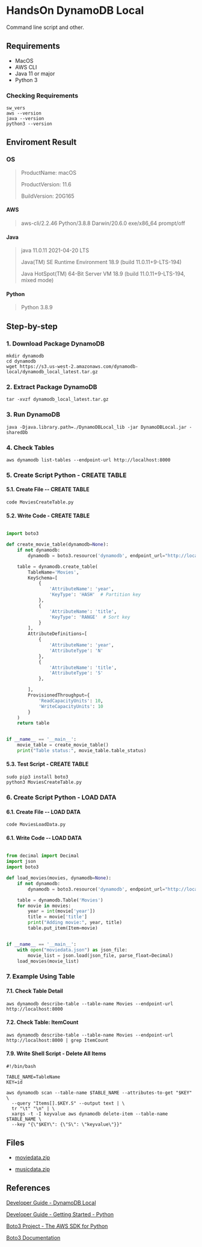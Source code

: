 # HandsOn DynamoDB Local

Command line script and other.


## Requirements

- MacOS
- AWS CLI
- Java 11 or major
- Python 3

### Checking Requirements

```
sw_vers
aws --version
java --version
python3 --version
```

## Enviroment Result

### OS

> ProductName:	macOS
> 
> ProductVersion:	11.6
> 
> BuildVersion:	20G165


#### AWS

> aws-cli/2.2.46 Python/3.8.8 Darwin/20.6.0 exe/x86_64 prompt/off


#### Java

> java 11.0.11 2021-04-20 LTS
>
> Java(TM) SE Runtime Environment 18.9 (build 11.0.11+9-LTS-194)
>
> Java HotSpot(TM) 64-Bit Server VM 18.9 (build 11.0.11+9-LTS-194, mixed mode)

#### Python

> Python 3.8.9

## Step-by-step

### 1. Download Package DynamoDB

```
mkdir dynamodb
cd dynamodb
wget https://s3.us-west-2.amazonaws.com/dynamodb-local/dynamodb_local_latest.tar.gz
```

### 2. Extract Package DynamoDB

```
tar -xvzf dynamodb_local_latest.tar.gz
```

### 3. Run DynamoDB

```
java -Djava.library.path=./DynamoDBLocal_lib -jar DynamoDBLocal.jar -sharedDb
```

### 4. Check Tables

```
aws dynamodb list-tables --endpoint-url http://localhost:8000
```

### 5. Create Script Python - CREATE TABLE

#### 5.1. Create File -- CREATE TABLE

```
code MoviesCreateTable.py
```

#### 5.2. Write Code - CREATE TABLE

```python

import boto3

def create_movie_table(dynamodb=None):
    if not dynamodb:
        dynamodb = boto3.resource('dynamodb', endpoint_url="http://localhost:8000")

    table = dynamodb.create_table(
        TableName='Movies',
        KeySchema=[
            {
                'AttributeName': 'year',
                'KeyType': 'HASH'  # Partition key
            },
            {
                'AttributeName': 'title',
                'KeyType': 'RANGE'  # Sort key
            }
        ],
        AttributeDefinitions=[
            {
                'AttributeName': 'year',
                'AttributeType': 'N'
            },
            {
                'AttributeName': 'title',
                'AttributeType': 'S'
            },

        ],
        ProvisionedThroughput={
            'ReadCapacityUnits': 10,
            'WriteCapacityUnits': 10
        }
    )
    return table


if __name__ == '__main__':
    movie_table = create_movie_table()
    print("Table status:", movie_table.table_status)
```

#### 5.3. Test Script - CREATE TABLE

```
sudo pip3 install boto3
python3 MoviesCreateTable.py
```

### 6. Create Script Python - LOAD DATA 

#### 6.1. Create File -- LOAD DATA

```
code MoviesLoadData.py
```

#### 6.1. Write Code -- LOAD DATA

```python

from decimal import Decimal
import json
import boto3

def load_movies(movies, dynamodb=None):
    if not dynamodb:
        dynamodb = boto3.resource('dynamodb', endpoint_url="http://localhost:8000")

    table = dynamodb.Table('Movies')
    for movie in movies:
        year = int(movie['year'])
        title = movie['title']
        print("Adding movie:", year, title)
        table.put_item(Item=movie)


if __name__ == '__main__':
    with open("moviedata.json") as json_file:
        movie_list = json.load(json_file, parse_float=Decimal)
    load_movies(movie_list)
```


### 7. Example Using Table 

#### 7.1. Check Table Detail

```
aws dynamodb describe-table --table-name Movies --endpoint-url http://localhost:8000
```

#### 7.2. Check Table: ItemCount

```
aws dynamodb describe-table --table-name Movies --endpoint-url http://localhost:8000 | grep ItemCount
```

#### 7.9. Write Shell Script - Delete All Items

```shell
#!/bin/bash

TABLE_NAME=TableName
KEY=id

aws dynamodb scan --table-name $TABLE_NAME --attributes-to-get "$KEY" \
  --query "Items[].$KEY.S" --output text | \
  tr "\t" "\n" | \
  xargs -t -I keyvalue aws dynamodb delete-item --table-name $TABLE_NAME \
  --key "{\"$KEY\": {\"S\": \"keyvalue\"}}"
```

## Files

- [moviedata.zip](https://github.com/andersonbraz/hands-on-dynamodb/raw/main/moviedata.zip)

- [musicdata.zip](https://github.com/andersonbraz/hands-on-dynamodb/raw/main/musicdata.zip)

## References

[Developer Guide - DynamoDB Local](https://docs.aws.amazon.com/amazondynamodb/latest/developerguide/DynamoDBLocal.html)

[Developer Guide - Getting Started - Python](https://docs.aws.amazon.com/amazondynamodb/latest/developerguide/GettingStarted.Python.html)

[Boto3 Project - The AWS SDK for Python](https://pypi.org/project/boto3/)

[Boto3 Documentation](https://boto3.amazonaws.com/v1/documentation/api/latest/index.html)
